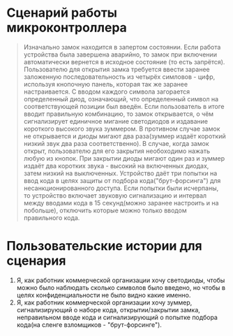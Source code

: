 # Сценарий работы микроконтроллера

> Изначально замок находится в запертом состоянии. Если работа устройства была завершена аварийно, то замок при включении автоматически вернется в исходное состояние (то есть запрётся). Пользователю для открытия замка требуется ввести заранее заложенную последовательность из четырёх симловов - цифр, используя кнопочную панель, которая так же заранее настраивается. С вводом каждого символа загорается определенный диод, означающий, что определенный символ на соответствующей позиции был введён. Если пользователь в итоге вводит правильную комбинацию, то замок открывается, о чём сигнализирует единичное мигание светодиодов и издавание короткого высокого звука зуммером. В противном случае замок не открывается и диоды мигают два раза(зуммер издаёт короткий низкий звук два раза соответственно). В случае, когда замок открыт, пользователю для его закрытия необоходимо нажать любую из кнопок. При закрытии диоды мигают один раз и зуммер издаёт два коротких звука - высокий на включенных диодах, затем низкий на выключенных. Устройство даёт три попытки на ввод кода в целях защиты от подбора кода("брут-форсинга") для несанкционированного доступа. Если попытки были исчерпаны, то устройство включает звуковую сигнализацию и интервал между вводами кода в 15 секунд(можно заранее настроить и на побольше), отключить которые можно только вводом правильного кода.

# Пользовательские истории для сценария

1. Я, как работник коммерческой организации хочу светодиоды, чтобы можно было наблюдать сколько символов было введено, но чтобы в целях конфиденциальности не было видно какие именно.
2. Я, как работник коммерческой организации хочу зуммер, сигнализирующий о наборе кода, открытии/закрытии замка, неправильном вводе кода и сигнализирующий о попытке подбора кода(на сленге взломщиков - "брут-форсинге").
